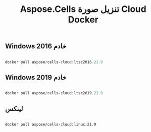 ﻿---
title: Aspose.Cells تنزيل صورة Cloud Docker
second_title: Documen
ArticleTitle: Aspose.Cells Cloud Docker Image Downloa
linktitle: تنزيل الصورة
type: docs
url: /ar/docker/downloads/
description: تنزيل صور Aspose.Cells Cloud Docker. Aspose.Cells Cloud Docker Container هي خدمة حاويات مقدمة من Aspose تعتمد على Docker، مما يسمح لك بنشر وظائف Aspose.Cells Cloud API في بيئات سحابية محلية أو خاصة دون الاعتماد على خدمات السحابة العامة Aspose
weight: 30
kwords: Excel، Office السحابة، REST API، جدول بيانات، PDF، CSV، Json، Markdown، تنزيل
---
##  Windows خادم 2016 ##

```powershell

docker pull aspose/cells-cloud:ltsc2016.21.9

```

##  Windows خادم 2019 ##

```powershell

docker pull aspose/cells-cloud:ltsc2019.21.9

```

##  لينكس ##

```sh

docker pull aspose/cells-cloud:linux.21.9

```
